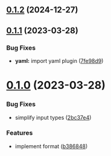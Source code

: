 ## [0.1.2](https://github.com/citation-js/plugin-hayagriva/compare/v0.1.1...v0.1.2) (2024-12-27)



## [0.1.1](https://github.com/citation-js/plugin-hayagriva/compare/v0.1.0...v0.1.1) (2023-03-28)


### Bug Fixes

* **yaml:** import yaml plugin ([7fe98d9](https://github.com/citation-js/plugin-hayagriva/commit/7fe98d9cbe462b97599afee3b2bd0c65a94f400b))



# [0.1.0](https://github.com/citation-js/plugin-hayagriva/compare/b386848128ee5dde49d2d5d3604bbf1e52790613...v0.1.0) (2023-03-28)


### Bug Fixes

* simplify input types ([2bc37e4](https://github.com/citation-js/plugin-hayagriva/commit/2bc37e49856bf4e666782b8863ef156c505195c9))


### Features

* implement format ([b386848](https://github.com/citation-js/plugin-hayagriva/commit/b386848128ee5dde49d2d5d3604bbf1e52790613))



